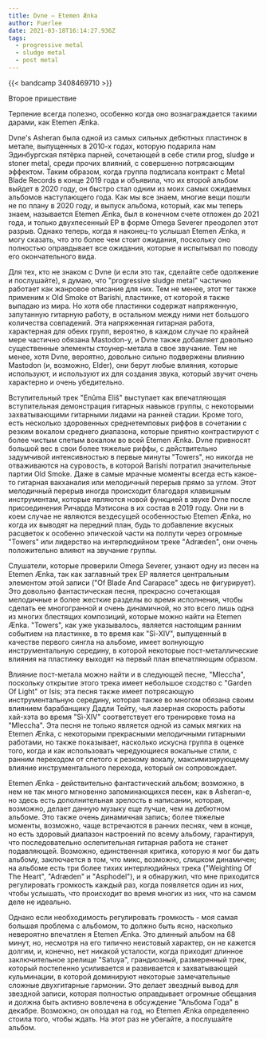 ```yaml
---
title: Dvne — Etemen Ænka
author: Fuerlee
date: 2021-03-18T16:14:27.936Z
tags:
  - progressive metal
  - sludge metal
  - post metal
---
```

{{< bandcamp 3408469710 >}}

Второе пришествие

Терпение всегда полезно, особенно когда оно вознаграждается такими дарами, как Etemen Ænka.

Dvne's Asheran была одной из самых сильных дебютных пластинок в метале, выпущенных в 2010-х годах, которую подарила нам Эдинбургская пятёрка парней, сочетающей в себе стили prog, sludge и stoner metal, среди прочих влияний, с совершенно потрясающим эффектом. Таким образом, когда группа подписала контракт с Metal Blade Records в конце 2019 года и объявила, что их второй альбом выйдет в 2020 году, он быстро стал одним из моих самых ожидаемых альбомов наступающего года. Как мы все знаем, многие вещи пошли не по плану в 2020 году, и выпуск альбома, который, как мы теперь знаем, называется Etemen Ænka, был в конечном счете отложен до 2021 года, и только двухпесенный EP в форме Omega Severer преодолел этот разрыв. Однако теперь, когда я наконец-то услышал Etemen Ænka, я могу сказать, что это более чем стоит ожидания, поскольку оно полностью оправдывает все ожидания, которые я испытывал по поводу его окончательного вида.

Для тех, кто не знаком с Dvne (и если это так, сделайте себе одолжение и послушайте), я думаю, что "progressive sludge metal" частично работает как жанровое описание для них. Тем не менее, этот тег также применим к Old Smoke от Barishi, пластинке, от которой я также выпадаю из мира. Но хотя обе пластинки содержат напряженную, запутанную гитарную работу, в остальном между ними нет большого количества совпадений. Эта напряженная гитарная работа, характерная для обеих групп, вероятно, в каждом случае по крайней мере частично обязана Mastodon-у, и Dvne также добавляет довольно существенные элементы стоунер-метала в свое звучание. Тем не менее, хотя Dvne, вероятно, довольно сильно подвержены влиянию Mastodon (и, возможно, Elder), они берут любые влияния, которые используют, и используют их для создания звука, который звучит очень характерно и очень убедительно.

Вступительный трек "Enûma Eliš" выступает как впечатляющая вступительная демонстрация гитарных навыков группы, с некоторыми захватывающими гитарными лидами на ранней стадии. Кроме того, есть несколько здоровенных среднетемповых риффов в сочетании с резким вокалом среднего диапазона, которые приятно контрастируют с более чистым спетым вокалом во всей Etemen Ænka. Dvne привносят большой вес в свои более тяжелые риффы, с действительно задумчивой интенсивностью в первые минуты "Towers", но никогда не отваживаются на суровость, в которой Barishi потратил значительные партии Old Smoke. Даже в самые мрачные моменты всегда есть какое-то гитарная вакханалия или мелодичный перерыв прямо за углом. Этот мелодичный перерыв иногда происходит благодаря клавишным инструментам, которые являются новой функцией в звуке Dvne после присоединения Ричарда Мэтисона в их состав в 2019 году. Они ни в коем случае не являются вездесущей особенностью Etemen Ænka, но когда их выводят на передний план, будь то добавление вкусных расцветок к особенно эпической части на полпути через огромные "Towers" или лидерство на интерлюдийном треке "Adræden", они очень положительно влияют на звучание группы.

Слушатели, которые проверили Omega Severer, узнают одну из песен на Etemen Ænka, так как заглавный трек EP является центральным элементом этой записи ("Of Blade And Carapace" здесь не фигурирует). Это довольно фантастическая песня, прекрасно сочетающая мелодичные и более жесткие разделы во время исполнения, чтобы сделать ее многогранной и очень динамичной, но это всего лишь одна из многих блестящих композиций, которые можно найти на Etemen Ænka. "Towers", как уже указывалось, является настоящим ранним событием на пластинке, в то время как "Sì-XIV", выпущенный в качестве первого сингла на альбоме, имеет волнующую инструментальную середину, в которой некоторые пост-металлические влияния на пластинку выходят на первый план впечатляющим образом.

Влияние пост-метала можно найти и в следующей песне, "Mleccha", поскольку открытие этого трека имеет небольшое сходство с "Garden Of Light" от Isis; эта песня также имеет потрясающую инструментальную середину, которая также во многом обязана своим влиянием барабанщику Дадли Тейту, чья лазерная скорость работы хай-хэта во время "Sì-XIV" соответствует его тренировке тома на "Mleccha". Эта песня не только является одной из самых мягких на Etemen Ænka, с некоторыми прекрасными мелодичными гитарными работами, но также показывает, насколько искусна группа в оценке того, когда и как использовать чередующиеся вокальные стили, с ранним переходом от спетого к резкому вокалу, максимизирующему влияние инструментального перехода, который он сопровождает.

Etemen Ænka - действительно фантастический альбом; возможно, в нем не так много мгновенно запоминающихся песен, как в Asheran-е, но здесь есть дополнительная зрелость в написании, которая, возможно, делает данную музыку еще лучше, чем на дебютном альбоме. Это также очень динамичная запись; более тяжелые моменты, возможно, чаще встречаются в ранних песнях, чем в конце, но есть здоровый диапазон настроений по всему альбому, гарантируя, что последовательно ослепительная гитарная работа не станет подавляющей. Возможно, единственная критика, которую я мог бы дать альбому, заключается в том, что микс, возможно, слишком динамичен; на альбоме есть три более тихих интерлюдийных трека ("Weighting Of The Heart", "Adræden" и "Asphodel"), и я обнаружил, что мне приходится регулировать громкость каждый раз, когда появляется один из них, чтобы услышать, что происходит во время многих из них, что на самом деле не идеально.

Однако если необходимость регулировать громкость - моя самая большая проблема с альбомом, то должно быть ясно, насколько невероятно впечатлен я Etemen Ænka. Это длинный альбом на 68 минут, но, несмотря на его типично неистовый характер, он не кажется долгим, и, конечно, нет никакой усталости, когда приходит длинное заключительное зрелище "Satuya", грандиозный, размеренный трек, который постепенно усиливается и развивается к захватывающей кульминации, в которой доминируют некоторые замечательные сложные двухгитарные гармонии. Это делает звездный вывод для звездной записи, которая полностью оправдывает огромные обещания и должна быть активно вовлечена в обсуждение "Альбома Года" в декабре. Возможно, он опоздал на год, но Etemen Ænka определенно стоила того, чтобы ждать. На этот раз не убегайте, а послушайте альбом.